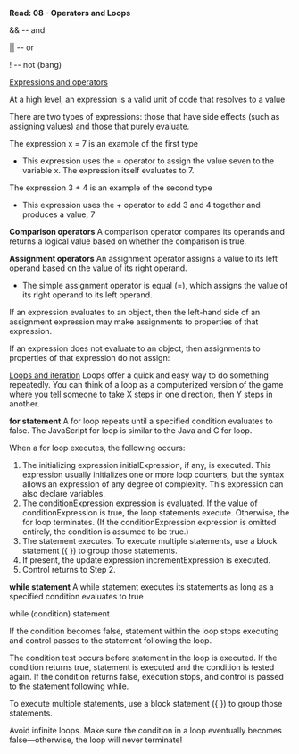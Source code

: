 **Read: 08 - Operators and Loops**

&& -- and

|| -- or

!  -- not (bang)

[Expressions and operators](https://developer.mozilla.org/en-US/docs/Web/JavaScript/Guide/Expressions_and_Operators)

At a high level, an expression is a valid unit of code that resolves to a value

There are two types of expressions: those that have side effects (such as assigning values) and those that purely evaluate.

The expression x = 7 is an example of the first type
 * This expression uses the = operator to assign the value seven to the variable x. The expression itself evaluates to 7.

 The expression 3 + 4 is an example of the second type
  * This expression uses the + operator to add 3 and 4 together and produces a value, 7

**Comparison operators**
A comparison operator compares its operands and returns a logical value based on whether the comparison is true. 

**Assignment operators**
An assignment operator assigns a value to its left operand based on the value of its right operand. 
  * The simple assignment operator is equal (=), which assigns the value of its right operand to its left operand. 

If an expression evaluates to an object, then the left-hand side of an assignment expression may make assignments to properties of that expression. 

If an expression does not evaluate to an object, then assignments to properties of that expression do not assign:


[Loops and iteration](https://developer.mozilla.org/en-US/docs/Web/JavaScript/Guide/Loops_and_iteration)
Loops offer a quick and easy way to do something repeatedly.
You can think of a loop as a computerized version of the game where you tell someone to take X steps in one direction, then Y steps in another.

**for statement**
A for loop repeats until a specified condition evaluates to false. The JavaScript for loop is similar to the Java and C for loop.

When a for loop executes, the following occurs:

1. The initializing expression initialExpression, if any, is executed. This expression usually initializes one or more loop counters, but the syntax allows an expression of any degree of complexity. This expression can also declare variables.
2. The conditionExpression expression is evaluated. If the value of conditionExpression is true, the loop statements execute. Otherwise, the for loop terminates. (If the conditionExpression expression is omitted entirely, the condition is assumed to be true.)
3. The statement executes. To execute multiple statements, use a block statement ({ }) to group those statements.
4. If present, the update expression incrementExpression is executed.
5. Control returns to Step 2.

**while statement**
A while statement executes its statements as long as a specified condition evaluates to true

while (condition)
  statement
  
 If the condition becomes false, statement within the loop stops executing and control passes to the statement following the loop.
 
 The condition test occurs before statement in the loop is executed. If the condition returns true, statement is executed and the condition is tested again. If the condition returns false, execution stops, and control is passed to the statement following while.
 
 To execute multiple statements, use a block statement ({ }) to group those statements.
 
 Avoid infinite loops. Make sure the condition in a loop eventually becomes false—otherwise, the loop will never terminate! 
 





 
